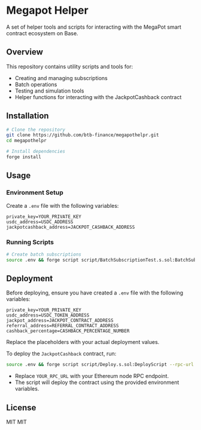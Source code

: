 # Megapot Helper

A set of helper tools and scripts for interacting with the MegaPot smart contract ecosystem on Base.

## Overview

This repository contains utility scripts and tools for:
- Creating and managing subscriptions
- Batch operations
- Testing and simulation tools
- Helper functions for interacting with the JackpotCashback contract

## Installation

```bash
# Clone the repository
git clone https://github.com/btb-finance/megapothelpr.git
cd megapothelpr

# Install dependencies
forge install
```

## Usage

### Environment Setup

Create a `.env` file with the following variables:
```
private_key=YOUR_PRIVATE_KEY
usdc_address=USDC_ADDRESS
jackpotcashback_address=JACKPOT_CASHBACK_ADDRESS
```

### Running Scripts

```bash
# Create batch subscriptions
source .env && forge script script/BatchSubscriptionTest.s.sol:BatchSubscriptionTestScript --rpc-url https://sepolia.base.org --broadcast --skip-simulation -vvv
```
## Deployment

Before deploying, ensure you have created a `.env` file with the following variables:

```
private_key=YOUR_PRIVATE_KEY
usdc_address=USDC_TOKEN_ADDRESS
jackpot_address=JACKPOT_CONTRACT_ADDRESS
referral_address=REFERRAL_CONTRACT_ADDRESS
cashback_percentage=CASHBACK_PERCENTAGE_NUMBER
```

Replace the placeholders with your actual deployment values.

To deploy the `JackpotCashback` contract, run:

```bash
source .env && forge script script/Deploy.s.sol:DeployScript --rpc-url YOUR_RPC_URL --broadcast -vvv
```

- Replace `YOUR_RPC_URL` with your Ethereum node RPC endpoint.
- The script will deploy the contract using the provided environment variables.

## License

MIT
MIT
